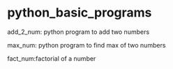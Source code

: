 # python_basic_programs

add_2_num: python program to add two numbers      

max_num: python program to find max of two numbers

fact_num:factorial of a number

